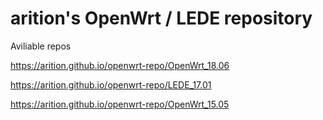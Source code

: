 arition's OpenWrt / LEDE repository
========
Aviliable repos

https://arition.github.io/openwrt-repo/OpenWrt_18.06

https://arition.github.io/openwrt-repo/LEDE_17.01

https://arition.github.io/openwrt-repo/OpenWrt_15.05

